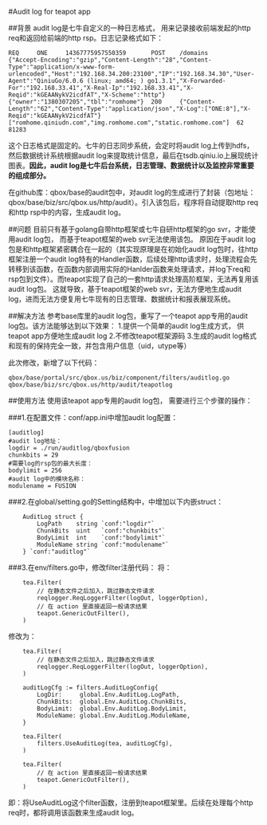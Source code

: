 
#Audit log for teapot app

##背景
audit log是七牛自定义的一种日志格式， 用来记录接收前端发起的http req和返回给前端的http rsp。日志记录格式如下：

```
REQ     ONE     14367775957550359       POST    /domains        {"Accept-Encoding":"gzip","Content-Length":"28","Content-Type":"application/x-www-form-urlencoded","Host":"192.168.34.200:23100","IP":"192.168.34.30","User-Agent":"QiniuGo/6.0.6 (linux; amd64; ) go1.3.1","X-Forwarded-For":"192.168.33.41","X-Real-Ip":"192.168.33.41","X-Reqid":"kGEAANykV2icdfAT","X-Scheme":"http"}       {"owner":"1380307205","tbl":"romhome"}  200     {"Content-Length":"62","Content-Type":"application/json","X-Log":["ONE:8"],"X-Reqid":"kGEAANykV2icdfAT"}        ["romhome.qiniudn.com","img.romhome.com","static.romhome.com"]  62      81283
```

这个日志格式是固定的。七牛的日志同步系统，会定时将audit log上传到hdfs， 然后数据统计系统根据audit log来提取统计信息，最后在tsdb.qiniu.io上展现统计图表。**因此，audit log是七牛后台系统，日志管理、数据统计以及监控非常重要的组成部分。**

在github库：qbox/base的audit包中，对audit log的生成进行了封装（包地址：qbox/base/biz/src/qbox.us/http/audit）。引入该包后，程序将自动提取http req和http rsp中的内容，生成audit log。

##问题
目前只有基于golang自带http框架或七牛自研http框架的go svr，才能使用audit log包， 而基于teapot框架的web svr无法使用该包。 原因在于audit log包是和http框架紧密耦合在一起的（其实现原理是在初始化audit log包时，往http框架注册一个audit log特有的Handler函数，后续处理http请求时，处理流程会先转移到该函数，在函数内部调用实际的Hanlder函数来处理请求，并log下req和rsp包到文件）。而teapot实现了自己的一套http请求处理高阶框架，无法再复用该audit log包。
这就导致，基于teapot框架的web svr，无法方便地生成audit log，进而无法方便复用七牛现有的日志管理、数据统计和报表展现系统。

##解决方法
参考base库里的audit log包，重写了一个teapot app专用的audit log包。该方法能够达到以下效果：
1.提供一个简单的audit log生成方式， 供teapot app方便地生成audit log
2.不修改teapot框架源码
3.生成的audit log格式和现有的保持完全一致，并包含用户信息（uid，utype等）

此次修改，新增了以下代码：
```
qbox/base/portal/src/qbox.us/biz/component/filters/auditlog.go
qbox/base/biz/src/qbox.us/http/audit/teapotlog
```

##使用方法
使用该teapot app专用的audit log包， 需要进行三个步骤的操作：

###1.在配置文件：conf/app.ini中增加audit log配置：
```
[auditlog]
#audit log地址：
logdir = ./run/auditlog/qboxfusion
chunkbits = 29
#需要log的rsp包的最大长度：
bodylimit = 256
#audit log中的模块名称：
modulename = FUSION
```

###2.在global/setting.go的Setting结构中，中增加以下内嵌struct：
```
	AuditLog struct {
		LogPath    string `conf:"logdir"`
		ChunkBits  uint   `conf:"chunkbits"`
		BodyLimit  int    `conf:"bodylimit"`
		ModuleName string `conf:"modulename"`
	} `conf:"auditlog"`
```

###3.在env/filters.go中，修改filter注册代码：
将：
```
	tea.Filter(
		// 在静态文件之后加入，跳过静态文件请求
		reqlogger.ReqLoggerFilter(logOut, loggerOption),
		// 在 action 里直接返回一般请求结果
		teapot.GenericOutFilter(),		
	)
```

修改为：
```
	tea.Filter(
		// 在静态文件之后加入，跳过静态文件请求
		reqlogger.ReqLoggerFilter(logOut, loggerOption),
	)

	auditLogCfg := filters.AuditLogConfig{
		LogDir:     global.Env.AuditLog.LogPath,
		ChunkBits:  global.Env.AuditLog.ChunkBits,
		BodyLimit:  global.Env.AuditLog.BodyLimit,
		ModuleName: global.Env.AuditLog.ModuleName,
	}

	tea.Filter(
		filters.UseAuditLog(tea, auditLogCfg),
	)

	tea.Filter(
		// 在 action 里直接返回一般请求结果
		teapot.GenericOutFilter(),
	)
```

即：将UseAuditLog这个filter函数，注册到teapot框架里。后续在处理每个http req时，都将调用该函数来生成audit log。

